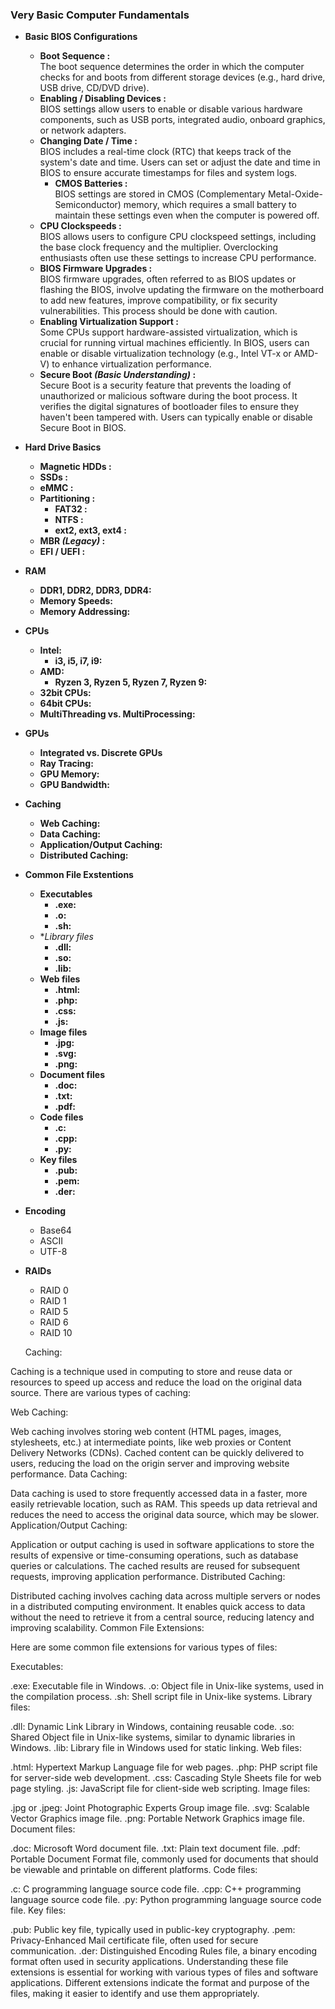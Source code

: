
### Very Basic Computer Fundamentals
* **Basic BIOS Configurations**
  * **Boot Sequence :**<br>
  The boot sequence determines the order in which the computer checks for and boots from different storage devices (e.g., hard drive, USB drive, CD/DVD drive).
  * **Enabling / Disabling Devices :** <br/>
    <tab>BIOS settings allow users to enable or disable various hardware components, such as USB ports, integrated audio, onboard graphics, or network adapters.
  * **Changing Date / Time :** <br/>
  BIOS includes a real-time clock (RTC) that keeps track of the system's date and time. Users can set or adjust the date and time in BIOS to ensure accurate timestamps for files and system logs.
    * **CMOS Batteries :**<br/>
    BIOS settings are stored in CMOS (Complementary Metal-Oxide-Semiconductor) memory, which requires a small battery to maintain these settings even when the computer is powered off.
  * **CPU Clockspeeds :**<br/>
  BIOS allows users to configure CPU clockspeed settings, including the base clock frequency and the multiplier. Overclocking enthusiasts often use these settings to increase CPU performance.
  * **BIOS Firmware Upgrades :**<br/>
  BIOS firmware upgrades, often referred to as BIOS updates or flashing the BIOS, involve updating the firmware on the motherboard to add new features, improve compatibility, or fix security vulnerabilities. This process should be done with caution.
  * **Enabling Virtualization Support :**<br/>
  Some CPUs support hardware-assisted virtualization, which is crucial for running virtual machines efficiently. In BIOS, users can enable or disable virtualization technology (e.g., Intel VT-x or AMD-V) to enhance virtualization performance.
  * **Secure Boot _(Basic Understanding)_ :**<br/>
  Secure Boot is a security feature that prevents the loading of unauthorized or malicious software during the boot process. It verifies the digital signatures of bootloader files to ensure they haven't been tampered with. Users can typically enable or disable Secure Boot in BIOS.
* **Hard Drive Basics**
  * **Magnetic HDDs :**
  * **SSDs :**
  * **eMMC :**
  * **Partitioning :**
    * **FAT32 :**
    * **NTFS :**
    * **ext2, ext3, ext4 :**
  * **MBR _(Legacy)_ :**
  * **EFI / UEFI :**
* **RAM**
  * **DDR1, DDR2, DDR3, DDR4:**
  * **Memory Speeds:**
  * **Memory Addressing:**
* **CPUs**
  * **Intel:**
    * **i3, i5, i7, i9:**
  * **AMD:**
    * **Ryzen 3, Ryzen 5, Ryzen 7, Ryzen 9:**
  * **32bit CPUs:**
  * **64bit CPUs:**
  * **MultiThreading vs. MultiProcessing:**
* **GPUs**
  * **Integrated vs. Discrete GPUs**
  * **Ray Tracing:**
  * **GPU Memory:**
  * **GPU Bandwidth:**
* **Caching**
  * **Web Caching:**
  * **Data Caching:**
  * **Application/Output Caching:**
  * **Distributed Caching:**
* **Common File Exstentions**
  * **Executables**
    * **.exe:**
    * **.o:**
    * **.sh:**
  * **Library files*
    * **.dll:**
    * **.so:**
    * **.lib:**
  * **Web files**
    * **.html:**
    * **.php:**
    * **.css:**
    * **.js:**
  * **Image files**
    * **.jpg:**
    * **.svg:**
    * **.png:**
  * **Document files**
    * **.doc:**
    * **.txt:**
    * **.pdf:**
  * **Code files**
    * **.c:**
    * **.cpp:**
    * **.py:**
  * **Key files**
    * **.pub:**
    * **.pem:**
    * **.der:**
* **Encoding**
  * Base64
  * ASCII
  * UTF-8
* **RAIDs**
  * RAID 0
  * RAID 1
  * RAID 5
  * RAID 6
  * RAID 10


  Caching:

Caching is a technique used in computing to store and reuse data or resources to speed up access and reduce the load on the original data source. There are various types of caching:

Web Caching:

Web caching involves storing web content (HTML pages, images, stylesheets, etc.) at intermediate points, like web proxies or Content Delivery Networks (CDNs). Cached content can be quickly delivered to users, reducing the load on the origin server and improving website performance.
Data Caching:

Data caching is used to store frequently accessed data in a faster, more easily retrievable location, such as RAM. This speeds up data retrieval and reduces the need to access the original data source, which may be slower.
Application/Output Caching:

Application or output caching is used in software applications to store the results of expensive or time-consuming operations, such as database queries or calculations. The cached results are reused for subsequent requests, improving application performance.
Distributed Caching:

Distributed caching involves caching data across multiple servers or nodes in a distributed computing environment. It enables quick access to data without the need to retrieve it from a central source, reducing latency and improving scalability.
Common File Extensions:

Here are some common file extensions for various types of files:

Executables:

.exe: Executable file in Windows.
.o: Object file in Unix-like systems, used in the compilation process.
.sh: Shell script file in Unix-like systems.
Library files:

.dll: Dynamic Link Library in Windows, containing reusable code.
.so: Shared Object file in Unix-like systems, similar to dynamic libraries in Windows.
.lib: Library file in Windows used for static linking.
Web files:

.html: Hypertext Markup Language file for web pages.
.php: PHP script file for server-side web development.
.css: Cascading Style Sheets file for web page styling.
.js: JavaScript file for client-side web scripting.
Image files:

.jpg or .jpeg: Joint Photographic Experts Group image file.
.svg: Scalable Vector Graphics image file.
.png: Portable Network Graphics image file.
Document files:

.doc: Microsoft Word document file.
.txt: Plain text document file.
.pdf: Portable Document Format file, commonly used for documents that should be viewable and printable on different platforms.
Code files:

.c: C programming language source code file.
.cpp: C++ programming language source code file.
.py: Python programming language source code file.
Key files:

.pub: Public key file, typically used in public-key cryptography.
.pem: Privacy-Enhanced Mail certificate file, often used for secure communication.
.der: Distinguished Encoding Rules file, a binary encoding format often used in security applications.
Understanding these file extensions is essential for working with various types of files and software applications. Different extensions indicate the format and purpose of the files, making it easier to identify and use them appropriately.
